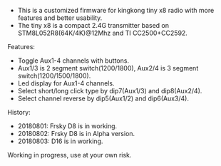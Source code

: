 * This is a customized firmware for kingkong tiny x8 radio with more features and better usability.
* The tiny x8 is a compact 2.4G transmitter based on STM8L052R8(64K/4K)@12Mhz and TI CC2500+CC2592.

Features:
* Toggle Aux1-4 channels with buttons.
* Aux1/3 is 2 segment switch(1200/1800), Aux2/4 is 3 segment switch(1200/1500/1800).
* Led display for Aux1-4 channels.
* Select short/long click type by dip7(Aux1/3) and dip8(Aux2/4).
* Select channel reverse by dip5(Aux1/2) and dip6(Aux3/4).


History:
* 20180801: Frsky D8 is in working.
* 20180802: Frsky D8 is in Alpha version. 
* 20180803: D16 is in working.

Working in progress, use at your own risk.




